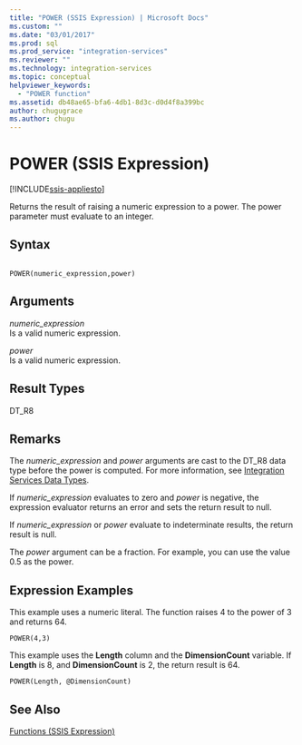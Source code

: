 ```yaml
---
title: "POWER (SSIS Expression) | Microsoft Docs"
ms.custom: ""
ms.date: "03/01/2017"
ms.prod: sql
ms.prod_service: "integration-services"
ms.reviewer: ""
ms.technology: integration-services
ms.topic: conceptual
helpviewer_keywords: 
  - "POWER function"
ms.assetid: db48ae65-bfa6-4db1-8d3c-d0d4f8a399bc
author: chugugrace
ms.author: chugu
---
```

# POWER (SSIS Expression)

[!INCLUDE[ssis-appliesto](../../includes/ssis-appliesto-ssvrpluslinux-asdb-asdw-xxx.md)]


  Returns the result of raising a numeric expression to a power. The power parameter must evaluate to an integer.  
  
## Syntax  
  
```  
  
POWER(numeric_expression,power)  
```  
  
## Arguments  
 *numeric_expression*  
 Is a valid numeric expression.  
  
 *power*  
 Is a valid numeric expression.  
  
## Result Types  
 DT_R8  
  
## Remarks  
 The *numeric_expression* and *power* arguments are cast to the DT_R8 data type before the power is computed. For more information, see [Integration Services Data Types](../../integration-services/data-flow/integration-services-data-types.md).  
  
 If *numeric_expression* evaluates to zero and *power* is negative, the expression evaluator returns an error and sets the return result to null.  
  
 If *numeric_expression* or *power* evaluate to indeterminate results, the return result is null.  
  
 The *power* argument can be a fraction. For example, you can use the value 0.5 as the power.  
  
## Expression Examples  
 This example uses a numeric literal. The function raises 4 to the power of 3 and returns 64.  
  
```  
POWER(4,3)  
```  
  
 This example uses the **Length** column and the **DimensionCount** variable. If **Length** is 8, and **DimensionCount** is 2, the return result is 64.  
  
```  
POWER(Length, @DimensionCount)   
```  
  
## See Also  
 [Functions &#40;SSIS Expression&#41;](../../integration-services/expressions/functions-ssis-expression.md)  
  
  
